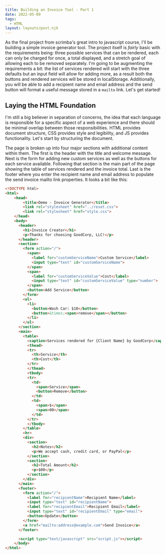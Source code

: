 ```yaml
---
title: Building an Invoice Tool - Part 1
date: 2022-05-09
tags:
  - HTML
layout: layouts/post.njk
---
```


As the final project from scrimba's great intro to javascript course, I'll be building a simple invoice generator tool. The project itself is _fairly_ basic with the requirements being: three possible services that can be rendered, each can only be charged for once, a total displayed, and a stretch goal of allowing each to be removed separately. I'm going to be augmenting the requirements a bit: the list of services rendered will start with the three defaults but an input field will allow for adding more, as a result both the buttons and rendered services will be stored in localStorage. Additionally, you will be able to add a recipient name and email address and the send button will format a useful message stored in a `mailto` link. Let's get started!

## Laying the HTML Foundation
I'm still a big believer in separation of concerns, the idea that each language is responsible for a specific aspect of a web experience and there should be minimal overlap between those responsibilities. HTML provides document structure, CSS provides style and legibility, and JS provides functionality. Let's start by structuring the document. 

The page is broken up into four major sections with additional content within them. The first is the header with the title and welcome message. Next is the form for adding new custom services as well as the buttons for each service available. Following that section is the main part of the page showing the table of services rendered and the invoice total. Last is the footer where you enter the recipient name and email address to populate the send invoice mailto link properties. It looks a bit like this: 

```html
<!DOCTYPE html>
<html>
    <head>
        <title>Demo - Invoice Generator</title>
        <link rel="stylesheet" href="../reset.css">
        <link rel="stylesheet" href="style.css">
    </head>
    <body>
      <header>
        <h1>Invoice Creator</h1>
        <p>Thanks for choosing GoodCorp, LLC!</p>
      </header>
      <section>
        <form action="/">
          <span>
            <label for="customServiceName">Custom Service</label>
            <input type="text" id="customServiceName">
          </span>
          <span>
            <label for="customServiceValue">Cost</label>
            <input type="text" id="customServiceValue" type="number">
          </span>
          <button>Add Service</button>
        </form>
        <ul>
          <li>
            <button>Wash Car: $10</button>
            <button>&times;<span>remove</span></button>
          </li>
        </ul>
      </section>
      <main>
        <table>
          <caption>Services rendered for {Client Name} by GoodCorp</caption>
          <thead>
          <tr>
            <th>Service</th>
            <th>Cost</th>
          </tr>
          </thead>
          <tbody>
          <tr>
            <td>
              <span>Service</span>
              <button>Remove</button>
            </td>
            <td>
              <span>$</span>
              <span>00</span>
            </td>
          </tr>
          </tbody>
        </table>
        <hr>
        <div>
          <section>
            <h2>Notes</h2>
            <p>We accept cash, credit card, or PayPal</p>
          </section>
          <section>
            <h2>Total Amount</h2>
            <p>$00</p>
          </section>
        </div>
      </main>
      <footer>
        <form action="/">
          <label for="recipientName">Recipient Name</label>
          <input type="text" id="recipientName">
          <label for="recipientEmail">Recipient Email</label>
          <input type="text" id="recipientEmail" type="email">
          <button>Update</button>
        </form>
        <a href="mailto:address@example.com">Send Invoice</a>
      </footer>

      <script type="text/javascript" src="script.js"></script>
    </body>
</html>
```
